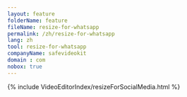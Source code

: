 ```yaml
---
layout: feature
folderName: feature
fileName: resize-for-whatsapp
permalink: /zh/resize-for-whatsapp
lang: zh
tool: resize-for-whatsapp
companyName: safevideokit
domain : com
nobox: true
---
```


{% include VideoEditorIndex/resizeForSocialMedia.html %}

   